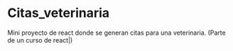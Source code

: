 # Citas_veterinaria
Mini proyecto de react donde  se generan citas para una veterinaria. (Parte de un curso de react|)
